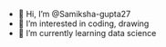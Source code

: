 - 👋 Hi, I’m @Samiksha-gupta27
- 👀 I’m interested in coding, drawing
- 🌱 I’m currently learning data science


<!---
Samiksha-gupta27/Samiksha-gupta27 is a ✨ special ✨ repository because its `README.md` (this file) appears on your GitHub profile.
You can click the Preview link to take a look at your changes.
--->
